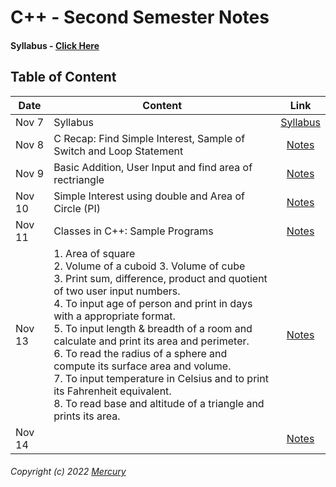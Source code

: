# C++ - Second Semester Notes

#### Syllabus - [Click Here](/Notes/000-Nov7)

## Table of Content

|Date|Content|Link|
|--------|---------|:---------:|
|Nov 7|Syllabus|[Syllabus](/Notes/000_Nov7/)|
|Nov 8|C Recap: Find Simple Interest, Sample of Switch and Loop Statement|[Notes](/Notes/001_Nov8/)|
|Nov 9|Basic Addition, User Input and find area of rectriangle|[Notes](/Notes/002_Nov9/)|
|Nov 10|Simple Interest using double and Area of Circle (PI)|[Notes](/Notes/003_Nov10/)|
|Nov 11|Classes in C++: Sample Programs|[Notes](/Notes/004_Nov11/)|
|Nov 13|1. Area of square <br/> 2. Volume of a cuboid 3. Volume of cube <br/> 3. Print sum, difference, product and quotient of two user input numbers. <br/> 4. To input age of person and print in days with a appropriate format. <br/> 5. To input length & breadth of a room and calculate and print its area and perimeter. <br/> 6. To read the radius of a sphere and compute its surface area and volume. <br/> 7. To input temperature in Celsius and to print its Fahrenheit equivalent. <br/> 8. To read base and altitude of a triangle and prints its area.|[Notes](/Notes/005_Nov13/)|
|Nov 14||[Notes](/Notes/006_Nov14/)|



###### Copyright (c) 2022 [Mercury](https://nikhilbastola.com.np) 